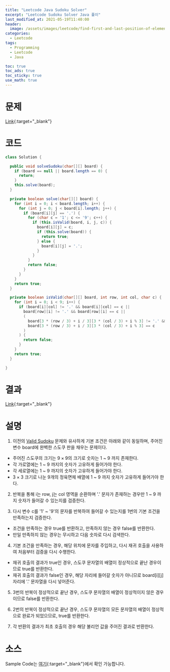```yaml
---
title: "Leetcode Java Sudoku Solver"
excerpt: "Leetcode Sudoku Solver Java 풀이"
last_modified_at: 2021-05-19T11:40:00
header:
  image: /assets/images/leetcode/find-first-and-last-position-of-element-in-sorted-array.png
categories:
  - Leetcode
tags:
  - Programming
  - Leetcode
  - Java

toc: true
toc_ads: true
toc_sticky: true
use_math: true
---
```

# 문제
[Link](https://leetcode.com/problems/sudoku-solver/){:target="_blank"}

# 코드
```java
class Solution {

  public void solveSudoku(char[][] board) {
    if (board == null || board.length == 0) {
      return;
    }
    this.solve(board);
  }

  private boolean solve(char[][] board) {
    for (int i = 0; i < board.length; i++) {
      for (int j = 0; j < board[i].length; j++) {
        if (board[i][j] == '.') {
          for (char c = '1'; c <= '9'; c++) {
            if (this.isValid(board, i, j, c)) {
              board[i][j] = c;
              if (this.solve(board)) {
                return true;
              } else {
                board[i][j] = '.';
              }
            }
          }
          return false;
        }
      }
    }
    return true;
  }

  private boolean isValid(char[][] board, int row, int col, char c) {
    for (int i = 0; i < 9; i++) {
      if (board[i][col] != '.' && board[i][col] == c ||
        board[row][i] != '.' && board[row][i] == c ||
        (
          board[3 * (row / 3) + i / 3][3 * (col / 3) + i % 3] != '.' &&
          board[3 * (row / 3) + i / 3][3 * (col / 3) + i % 3] == c
        )
      ) {
        return false;
      }
    }
    return true;
  }

}
```

# 결과
[Link](https://leetcode.com/submissions/detail/495130327/){:target="_blank"}

# 설명
1. 이전의 [Valid Sudoku](../valid-sudoku) 문제와 유사하게 기본 조건은 아래와 같이 동일하며, 주어진 변수 board에 완벽한 스도쿠 판을 채우는 문제이다.
  - 주어진 스도쿠의 크기는 $9 \times 9$의 크기로 숫자는 1 ~ 9 까지 존재한다.
  - 각 가로열에는 1 ~ 9 까지의 숫자가 고유하게 들어가야 한다.
  - 각 세로열에는 1 ~ 9 까지의 숫자가 고유하게 들어가야 한다.
  - $3 \times 3$ 크기로 나눈 9개의 정육면체 배열에 1 ~ 9 까지 숫자가 고유하게 들어가야 한다.

2. 반복을 통해 i는 row, j는 col 영역을 순환하며 '.' 문자가 존재하는 경우만 1 ~ 9 까지 숫자가 들어갈 수 있는지를 검증한다.

3. 다시 변수 c를 '1' ~ '9'의 문자를 반복하여 들어갈 수 있는지를 1번의 기본 조건을 만족하는지 검증한다.
  - 조건을 만족하는 경우 true를 반환하고, 만족하지 않는 경우 false를 반환한다.
  - 만일 만족하지 않는 경우는 무시하고 다음 숫자로 다시 검색한다.

4. 기본 조건을 만족하는 경우, 해당 위치에 문자를 주입하고, 다시 재귀 호출을 사용하여 처음부터 검증을 다시 수행한다.
  - 재귀 호출의 결과가 true인 경우, 스도쿠 문자열의 배열이 정상적으로 끝난 경우이므로 true를 반환한다.
  - 재귀 호출의 결과가 false인 경우, 해당 자리에 들어갈 숫자가 아니므로 board[i][j] 자리에 '.' 문자열을 다시 넣어준다.

5. 3번의 반복이 정상적으로 끝난 경우, 스도쿠 문자열의 배열이 정상적이지 않은 경우이므로 false를 반환한다.

6. 2번의 반복이 정상적으로 끝난 경우, 스도쿠 문자열의 모든 문자열의 배열이 정상적으로 완료가 되었으므로, true를 반환한다.

7. 각 반환의 결과가 최초 호출의 경우 해당 불리언 값을 주어진 결과로 반환한다.

# 소스
Sample Code는 [여기](https://github.com/GracefulSoul/leetcode/blob/master/src/main/java/gracefulsoul/problems/SudokuSolver.java){:target="_blank"}에서 확인 가능합니다.